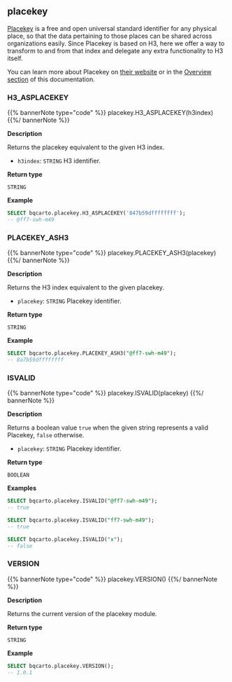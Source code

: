 ## placekey

[Placekey](https://www.placekey.io/faq) is a free and open universal standard identifier for any physical place, so that the data pertaining to those places can be shared across organizations easily. Since Placekey is based on H3, here we offer a way to transform to and from that index and delegate any extra functionality to H3 itself.

You can learn more about Placekey on [their website](https://www.placekey.io/) or in the [Overview section](../../overview/spatial-indexes/#placekey) of this documentation.

### H3_ASPLACEKEY

{{% bannerNote type="code" %}}
placekey.H3_ASPLACEKEY(h3index)
{{%/ bannerNote %}}

**Description**

Returns the placekey equivalent to the given H3 index.

* `h3index`: `STRING` H3 identifier.

**Return type**

`STRING`

**Example**

```sql
SELECT bqcarto.placekey.H3_ASPLACEKEY('847b59dffffffff');
-- @ff7-swh-m49
```

### PLACEKEY_ASH3

{{% bannerNote type="code" %}}
placekey.PLACEKEY_ASH3(placekey)
{{%/ bannerNote %}}

**Description**

Returns the H3 index equivalent to the given placekey.

* `placekey`: `STRING` Placekey identifier.

**Return type**

`STRING`

**Example**

```sql
SELECT bqcarto.placekey.PLACEKEY_ASH3("@ff7-swh-m49");
-- 8a7b59dffffffff
```

### ISVALID

{{% bannerNote type="code" %}}
placekey.ISVALID(placekey)
{{%/ bannerNote %}}

**Description**

Returns a boolean value `true` when the given string represents a valid Placekey, `false` otherwise.

* `placekey`: `STRING` Placekey identifier.

**Return type**

`BOOLEAN`

**Examples**

```sql
SELECT bqcarto.placekey.ISVALID("@ff7-swh-m49");
-- true
```

```sql
SELECT bqcarto.placekey.ISVALID("ff7-swh-m49");
-- true
```

```sql
SELECT bqcarto.placekey.ISVALID("x");
-- false
```

### VERSION

{{% bannerNote type="code" %}}
placekey.VERSION()
{{%/ bannerNote %}}

**Description**

Returns the current version of the placekey module.

**Return type**

`STRING`

**Example**

```sql
SELECT bqcarto.placekey.VERSION();
-- 1.0.1
